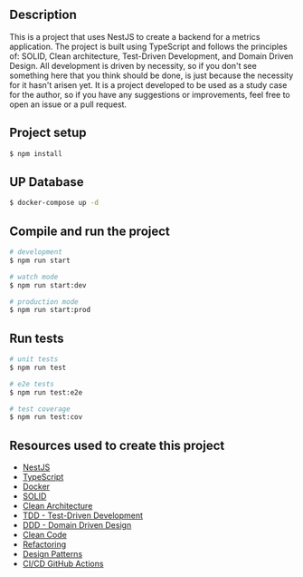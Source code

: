 ## Description

This is a project that uses NestJS to create a backend for a metrics application. The project is built using TypeScript and follows the principles of: SOLID, Clean architecture, Test-Driven Development, and Domain Driven Design.
All development is driven by necessity, so if you don't see something here that you think should be done, is just because the necessity for it hasn't arisen yet.
It is a project developed to be used as a study case for the author, so if you have any suggestions or improvements, feel free to open an issue or a pull request.

## Project setup

```bash
$ npm install
```

## UP Database

```bash
$ docker-compose up -d
```

## Compile and run the project

```bash
# development
$ npm run start

# watch mode
$ npm run start:dev

# production mode
$ npm run start:prod
```

## Run tests

```bash
# unit tests
$ npm run test

# e2e tests
$ npm run test:e2e

# test coverage
$ npm run test:cov
```

## Resources used to create this project

- [NestJS](https://nestjs.com/)
- [TypeScript](https://www.typescriptlang.org/)
- [Docker](https://www.docker.com/)
- [SOLID](https://en.wikipedia.org/wiki/SOLID)
- [Clean Architecture](https://blog.cleancoder.com/uncle-bob/2012/08/13/the-clean-architecture.html)
- [TDD - Test-Driven Development](https://en.wikipedia.org/wiki/Test-driven_development)
- [DDD - Domain Driven Design](https://en.wikipedia.org/wiki/Domain-driven_design)
- [Clean Code](https://www.amazon.com.br/Clean-Code-Handbook-Software-Craftsmanship/dp/0132350882)
- [Refactoring](https://www.amazon.com.br/Refactoring-Improving-Design-Existing-Code-dp-0134757599/dp/0134757599/)
- [Design Patterns](https://www.amazon.com.br/Design-Patterns-Elements-Reusable-Object-Oriented/dp/0201633612)
- [CI/CD GitHub Actions](https://github.com/features/actions)
